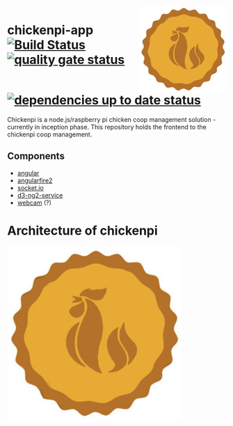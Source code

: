 <img style="float: right;" alt="chickenpi logo" src="https://github.com/joergsesterhenn/chickenpi/raw/master/chickenpi.png" height="200">

# chickenpi-app [![Build Status](https://travis-ci.org/joergsesterhenn/chickenpi-app.svg?branch=docs)](https://travis-ci.org/joergsesterhenn/chickenpi-app) <a href="https://sonarcloud.io/dashboard?id=de.chickenpi:chickenpi-app"><img alt="quality gate status" src="https://sonarcloud.io/api/badges/gate?key=de.chickenpi:chickenpi-app"/></a> <a href="https://david-dm.org/joergsesterhenn/chickenpi-app"> <img alt="dependencies up to date status" src="https://david-dm.org/joergsesterhenn/chickenpi-app.svg"/></a>
Chickenpi is a node.js/raspberry pi chicken coop management solution - currently in inception phase.
This repository holds the frontend to the chickenpi coop management. 

## Components
* [angular](https://angular.io)
* [angularfire2](https://github.com/angular/angularfire2)
* [socket.io](https://github.com/socketio/socket.io)
* [d3-ng2-service](https://github.com/tomwanzek/d3-ng2-service) 
* [webcam](http://thejackalofjavascript.com/rpi-live-streaming/) (?) 


# Architecture of chickenpi
<img alt="architecture" src="https://github.com/joergsesterhenn/chickenpi/blob/docs/chickenpi.png" height="400">

